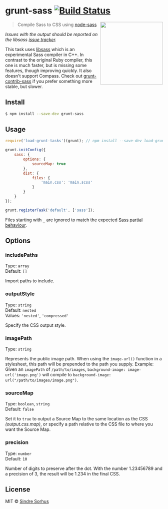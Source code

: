 # grunt-sass [![Build Status](https://travis-ci.org/sindresorhus/grunt-sass.svg?branch=master)](https://travis-ci.org/sindresorhus/grunt-sass)

[<img src="https://rawgit.com/sass/node-sass/master/media/logo.svg" width="200" align="right">](https://github.com/sass/node-sass)

> Compile Sass to CSS using [node-sass](https://github.com/sass/node-sass)

*Issues with the output should be reported on the libsass [issue tracker](https://github.com/hcatlin/libsass/issues).*

This task uses [libsass](http://libsass.org) which is an experimental Sass compiler in C++. In contrast to the original Ruby compiler, this one is much faster, but is missing some features, though improving quickly. It also doesn't support Compass. Check out [grunt-contrib-sass](https://github.com/gruntjs/grunt-contrib-sass) if you prefer something more stable, but slower.


## Install

```sh
$ npm install --save-dev grunt-sass
```


## Usage

```js
require('load-grunt-tasks')(grunt); // npm install --save-dev load-grunt-tasks

grunt.initConfig({
	sass: {
		options: {
			sourceMap: true
		},
		dist: {
			files: {
				'main.css': 'main.scss'
			}
		}
	}
});

grunt.registerTask('default', ['sass']);
```

Files starting with `_` are ignored to match the expected [Sass partial behaviour](http://sass-lang.com/documentation/file.SASS_REFERENCE.html#partials).


## Options

### includePaths

Type: `array`  
Default: `[]`

Import paths to include.

### outputStyle

Type: `string`  
Default: `nested`  
Values: `'nested'`, `'compressed'`

Specify the CSS output style.

### imagePath

Type: `string`

Represents the public image path. When using the `image-url()` function in a stylesheet, this path will be prepended to the path you supply. Example: Given an `imagePath` of `/path/to/images`, `background-image: image-url('image.png')` will compile to `background-image: url("/path/to/images/image.png")`.

### sourceMap

Type: `boolean`, `string`  
Default: `false`

Set it to `true` to output a Source Map to the same location as the CSS *(output.css.map)*, or specify a path relative to the CSS file to where you want the Source Map.


### precision

Type: `number`  
Default: `10`

Number of digits to preserve after the dot. With the number 1.23456789 and a precision of 3, the result will be 1.234 in the final CSS.


## License

MIT © [Sindre Sorhus](http://sindresorhus.com)
